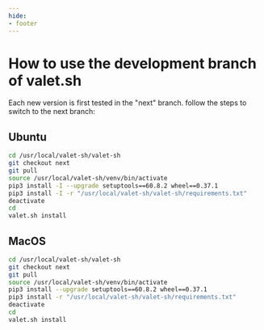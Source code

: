 ```yaml
---
hide:
- footer
---
```


# How to use the development branch of valet.sh

Each new version is first tested in the "next" branch. follow the steps to switch to the next branch:



## Ubuntu

```bash
cd /usr/local/valet-sh/valet-sh
git checkout next
git pull
source /usr/local/valet-sh/venv/bin/activate
pip3 install -I --upgrade setuptools==60.8.2 wheel==0.37.1
pip3 install -I -r "/usr/local/valet-sh/valet-sh/requirements.txt"
deactivate
cd
valet.sh install
```

## MacOS

```bash
cd /usr/local/valet-sh/valet-sh
git checkout next
git pull
source /usr/local/valet-sh/venv/bin/activate
pip3 install --upgrade setuptools==60.8.2 wheel==0.37.1
pip3 install -r "/usr/local/valet-sh/valet-sh/requirements.txt"
deactivate
cd
valet.sh install
```